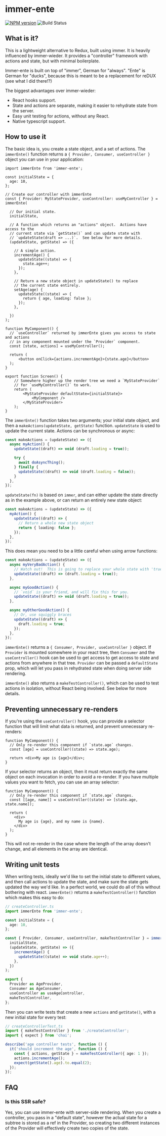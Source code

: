 # immer-ente

[![NPM version](https://badge.fury.io/js/immer-ente.svg)](https://npmjs.org/package/immer-ente)
![Build Status](https://github.com/jwalton/immer-ente/workflows/GitHub%20CI/badge.svg)

## What is it?

This is a lightweight alternative to Redux, built using immer. It is heavily
influenced by immer-wieder. It provides a "controller" framework with actions
and state, but with minimal boilerplate.

Immer-ente is built on top of "immer", German for "always". "Ente" is German
for "ducks", because this is meant to be a replacement for reDUX (see what I
did there!?)

The biggest advantages over immer-wieder:

- React hooks support.
- State and actions are separate, making it easier to rehydrate state from the
  server.
- Easy unit testing for actions, without any React.
- Native typescript support.

## How to use it

The basic idea is, you create a state object, and a set of actions. The
`immerEnte()` function returns a `{ Provider, Consumer, useController }` object
you can use in your application:

```tsx
import immerEnte from 'immer-ente';

const initialState = {
  age: 10,
};

// Create our controller with immerEnte
const { Provider: MyStateProvider, useController: useMyController } = immerEnte(

  // Our initial state.
  initialState,

  // A function which returns an "actions" object.  Actions have access to the
  // current state via `getState()` and can update state with
  // `updateState(draft => ...)`.  See below for more details.
  (updateState, getState) => ({

    // A simple action.
    incrementAge() {
      updateState((state) => {
        state.age++;
      });
    },

    // Return a new state object in updateState() to replace
    // the current state entirely.
    setAge(age) {
      updateState((state) => {
        return { age, loading: false };
      });
    },

  })
);

function MyComponent() {
  // `useController` returned by immerEnte gives you access to state and actions
  // in any component mounted under the `Provider` component.
  const [state, actions] = useMyController();

  return (
      <button onClick={actions.incrementAge}>{state.age}</button>
  );
}

export function Screen() {
    // Somewhere higher up the render tree we need a `MyStateProvider`
    // for `useMyController()` to work.
    return (
        <MyStateProvider defaultState={initialState}>
            <MyComponent />
        </MyStateProvider>
    );
}
```

The `immerEnte()` function takes two arguments; your initial state object,
and then a `makeActions(updateState, getState)` function. `updateState` is used
to update the current state. Actions can be synchronous or async:

```ts
const makeActions = (updateState) => ({
  async myAction() {
    updateState((draft) => void (draft.loading = true));

    try {
      await doAsyncThing();
    } finally {
      updateState((draft) => void (draft.loading = false));
    }
  },
});
```

`updateState(fn)` is based on `immer`, and can either update the state
directly as in the example above, or can return an entirely new state object:

```ts
const makeActions = (updateState) => ({
  myAction() {
    updateState((draft) => {
      // Return a whole new state object
      return { loading: false };
    });
  },
});
```

This does mean you need to be a little careful when using arrow functions:

```ts
const makeActions = (updateState) => ({
  async myVeryBadAction() {
    // Watch out!  This is going to replace your whole state with 'true'.
    updateState((draft) => (draft.loading = true));
  },

  async myGoodAction() {
    // `void` is your friend, and will fix this for you.
    updateState((draft) => void (draft.loading = true));
  },

  async myOtherGoodAction() {
    // Or, use squiggly braces
    updateState((draft) => {
      draft.loading = true;
    });
  },
});
```

`immerEnte()` returns a `{ Consumer, Provider, useController }`
object. If `Provider` is mounted somewhere in your react tree, then `Consumer`
and the `useController()` hook can be used to get access to get access to state
and actions from anywhere in that tree. `Provider` can be passed a `defaultState`
prop, which will let you pass in rehydrated state when doing server side rendering.

`immerEnte()` also returns a `makeTestController()`, which can be used to test
actions in isolation, without React being involved. See below for more details.

## Preventing unnecessary re-renders

If you're using the `useController()` hook, you can provide a selector function
that will limit what data is returned, and prevent unnecessary re-renders:

```tsx
function MyComponent() {
  // Only re-render this component if `state.age` changes.
  const [age] = useController((state) => state.age);

  return <div>My age is {age}</div>;
}
```

If your selector returns an object, then it must return exactly the same object
on each invocation in order to avoid a re-render. If you have multiple values
you want to fetch, you can use an array selector:

```tsx
function MyComponent() {
  // Only re-render this component if `state.age` changes.
  const [[age, name]] = useController((state) => [state.age, state.name]);

  return (
    <div>
      My age is {age}, and my name is {name}.
    </div>
  );
}
```

This will not re-render in the case where the length of the array doesn't change,
and all elements in the array are identical.

## Writing unit tests

When writing tests, ideally we'd like to set the initial state to different values,
and then call actions to update the state, and make sure the state gets updated
the way we'd like. In a perfect world, we could do all of this without bothering
with react. `immerEnte()` returns a `makeTestController()` function which makes
this easy to do:

```ts
// createController.ts
import immerEnte from 'immer-ente';

const initialState = {
  age: 10,
};

const { Provider, Consumer, useController, makeTestController } = immerEnte(
  initialState,
  (updateState, getState) => ({
    incrementAge() {
      updateState((state) => void state.age++);
    },
  })
);

export {
  Provider as AgeProvider,
  Consumer as AgeConsumer,
  useController as useAgeController,
  makeTestController,
};
```

Then you can write tests that create a new `actions` and `getState()`, with a
new initial state for every test:

```ts
// createControllerTest.ts
import { makeTestController } from './createController';
import { expect } from 'chai';

describe('age controller tests', function () {
  it('should increment the age', function () {
    const { actions, getState } = makeTestController({ age: 1 });
    actions.incrementAge();
    expect(getState().age).to.equal(2);
  });
});
```

## FAQ

### Is this SSR safe?

Yes, you can use immer-ente with server-side rendering. When you create a controller,
you pass in a "default state", however the actual state for a subtree is stored
as a ref in the Provider, so creating two different instances of the Provider
will effectively create two copies of the state.
